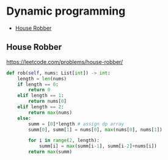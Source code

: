 # Dynamic programming

+ [House Robber](#house-robber)

## House Robber

https://leetcode.com/problems/house-robber/

``` python
def rob(self, nums: List[int]) -> int:
    length = len(nums)
    if length == 0:
        return 0
    elif length == 1:
        return nums[0]
    elif length == 2:
        return max(nums)
    else:
        summ = [0]*length # assign dp array
        summ[0], summ[1] = nums[0], max(nums[0], nums[1])

        for i in range(2, length):
            summ[i] = max(summ[i-1], summ[i-2]+nums[i])
        return max(summ)
```